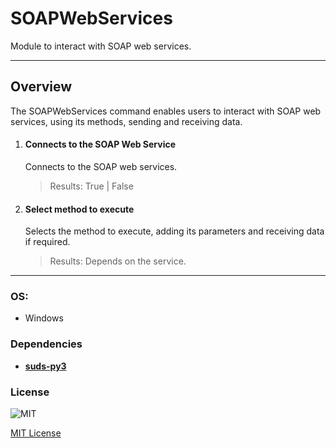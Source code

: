 # SOAPWebServices

Module to interact with SOAP web services.

----

## Overview

The SOAPWebServices command enables users to interact with SOAP web services, using its methods, sending and receiving data.


1. #### Connects to the SOAP Web Service 
    Connects to the SOAP web services.
    > Results: True | False
    

2. #### Select method to execute
    Selects the method to execute, adding its parameters and receiving data if required.
    > Results: Depends on the service.

----

### OS:
  - Windows

### Dependencies
- [**suds-py3**](https://pypi.org/project/suds-py3/)


### License

![MIT](https://camo.githubusercontent.com/107590fac8cbd65071396bb4d04040f76cde5bde/687474703a2f2f696d672e736869656c64732e696f2f3a6c6963656e73652d6d69742d626c75652e7376673f7374796c653d666c61742d737175617265) 

[MIT License](http://opensource.org/licenses/mit-license.ph)
